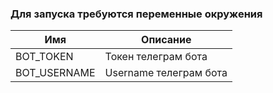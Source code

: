 ### Для запуска требуются переменные окружения
| Имя          | Описание               |
|--------------|------------------------|
| BOT_TOKEN    | Токен телеграм бота    |
| BOT_USERNAME | Username телеграм бота |
